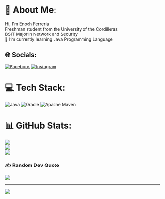 # 💫 About Me:
Hi, I'm Enoch Ferreria <br>Freshman student from the University of the Cordilleras<br>BSIT Major in Network and Security <br>🌱 I’m currently learning Java Programming Language<br>


## 🌐 Socials:
[![Facebook](https://img.shields.io/badge/Facebook-%231877F2.svg?logo=Facebook&logoColor=white)](https://facebook.com/https://www.facebook.com/profile.php?id=100070760824108) [![Instagram](https://img.shields.io/badge/Instagram-%23E4405F.svg?logo=Instagram&logoColor=white)](https://instagram.com/taqyaki) 

# 💻 Tech Stack:
![Java](https://img.shields.io/badge/java-%23ED8B00.svg?style=for-the-badge&logo=openjdk&logoColor=white) ![Oracle](https://img.shields.io/badge/Oracle-F80000?style=for-the-badge&logo=oracle&logoColor=white) ![Apache Maven](https://img.shields.io/badge/Apache%20Maven-C71A36?style=for-the-badge&logo=Apache%20Maven&logoColor=white)
# 📊 GitHub Stats:
![](https://github-readme-stats.vercel.app/api?username=codeni3n0ch&theme=dark&hide_border=false&include_all_commits=true&count_private=true)<br/>
![](https://github-readme-streak-stats.herokuapp.com/?user=codeni3n0ch&theme=dark&hide_border=false)<br/>
![](https://github-readme-stats.vercel.app/api/top-langs/?username=codeni3n0ch&theme=dark&hide_border=false&include_all_commits=true&count_private=true&layout=compact)

### ✍️ Random Dev Quote
![](https://quotes-github-readme.vercel.app/api?type=horizontal&theme=radical)

---
[![](https://visitcount.itsvg.in/api?id=codeni3n0ch&icon=0&color=0)](https://visitcount.itsvg.in)

<!-- Proudly created with GPRM ( https://gprm.itsvg.in ) -->
